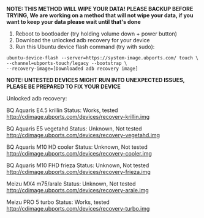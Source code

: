 **NOTE: THIS METHOD WILL WIPE YOUR DATA! PLEASE BACKUP BEFORE TRYING, We are working on a method that will not wipe your data, if you want to keep your data please wait until that's done**

1. Reboot to bootloader (try holding volume down + power button)
2. Download the unlocked adb recovery for your device
3. Run this Ubuntu device flash command (try with sudo):

```
ubuntu-device-flash --server=https://system-image.ubports.com/ touch \
--channel=ubports-touch/legacy --bootstrap \
--recovery-image=[Downloaded adb recovery image]
```

**NOTE: UNTESTED DEVICES MIGHT RUN INTO UNEXPECTED ISSUES, PLEASE BE PREPARED TO FIX YOUR DEVICE**

Unlocked adb recovery:

BQ Aquaris E4.5
krillin
Status: Works, tested
http://cdimage.ubports.com/devices/recovery-krillin.img

BQ Aquaris E5
vegetahd
Status: Unknown, Not tested
http://cdimage.ubports.com/devices/recovery-vegetahd.img

BQ Aquaris M10 HD
cooler
Status: Unknown, Not tested
http://cdimage.ubports.com/devices/recovery-cooler.img

BQ Aquaris M10 FHD
frieza
Status: Unknown, Not tested
http://cdimage.ubports.com/devices/recovery-frieza.img

Meizu MX4
m75/arale
Status: Unknown, Not tested
http://cdimage.ubports.com/devices/recovery-arale.img

Meizu PRO 5
turbo
Status: Works, tested
http://cdimage.ubports.com/devices/recovery-turbo.img